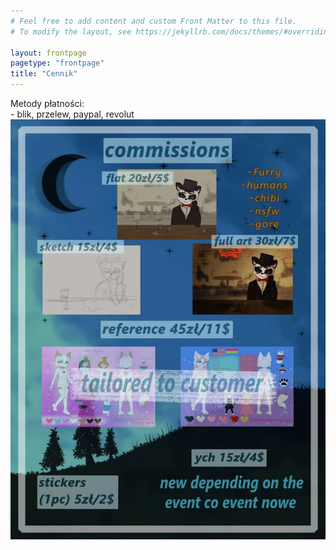 ```yaml
---
# Feel free to add content and custom Front Matter to this file.
# To modify the layout, see https://jekyllrb.com/docs/themes/#overriding-theme-defaults

layout: frontpage
pagetype: "frontpage"
title: "Cennik"
---
```

Metody płatności: 
<br>- blik, przelew, paypal, revolut
<img class="width-image" src="/assets/img/cennik.jpg">